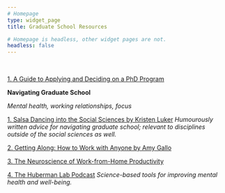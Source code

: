 ```yaml
---
# Homepage
type: widget_page
title: Graduate School Resources

# Homepage is headless, other widget pages are not.
headless: false
---
```

<br>



[1. A Guide to Applying and Deciding on a PhD Program](https://e3b.columbia.edu/wp-content/uploads/2022/05/Guide-on-Meeting-with-Potential-Advisor-and-Asking-Questions-of-a-Grad-Program.pdf) 

**Navigating Graduate School**

*Mental health, working relationships, focus*

[1. Salsa Dancing into the Social Sciences by Kristen Luker](https://www.darknlight.com/projects/eye-in-the-sky/) *Humourously written advice for navigating graduate school; relevant to disciplines outside of the social sciences as well.*

[2. Getting Along: How to Work with Anyone by Amy Gallo](https://www.goodreads.com/en/book/show/60454036) 

[3. The Neuroscience of Work-from-Home Productivity](https://executive.berkeley.edu/thought-leadership/video/neuroscience-work-home-productivity-dr-sahar-yousef) 

[4. The Huberman Lab Podcast](https://hubermanlab.com/category/podcast-episodes/) *Science-based tools for improving mental health and well-being.*

